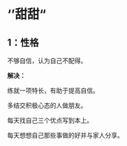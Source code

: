 # ‘’甜甜“

## 1：性格

不够自信，认为自己不配得。

**解决：**

练就一项特长，有助于提高自信。

多结交积极心态的人做朋友。

每天找自己三个优点写到本上。

每天想想自己那些事做的好并与家人分享。